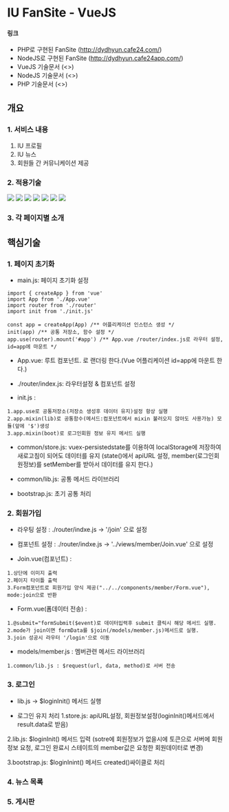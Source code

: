 # IU FanSite - VueJS
#### 링크
* PHP로 구현된 FanSite (<http://dydhyun.cafe24.com/>)
* NodeJS로 구현된 FanSite (<http://dydhyun.cafe24app.com/>)
* VueJS 기술문서 (<>)
* NodeJS 기술문서 (<>)
* PHP 기술문서 (<>)
## 개요
### 1. 서비스 내용 
1. IU 프로필
2. IU 뉴스
3. 회원들 간 커뮤니케이션 제공

### 2. 적용기술
<img src="https://img.shields.io/badge/vue.js-4FC08D?style=for-the-badge&logo=vue.js&logoColor=white"> <img src="https://img.shields.io/badge/node.js-339933?style=for-the-badge&logo=node.js&logoColor=white"> <img src="https://img.shields.io/badge/mysql-4479A1?style=for-the-badge&logo=mysql&logoColor=white"> <img src="https://img.shields.io/badge/html-E34F26?style=for-the-badge&logo=html5&logoColor=white"> <img src="https://img.shields.io/badge/css-1572B6?style=for-the-badge&logo=css3&logoColor=white"> <img src="https://img.shields.io/badge/javascript-F7DF1E?style=for-the-badge&logo=javascript&logoColor=black"> <img src="https://img.shields.io/badge/github-181717?style=for-the-badge&logo=github&logoColor=white">

### 3. 각 페이지별 소개

## 핵심기술
### 1. 페이지 초기화
* main.js: 페이지 초기화 설정
```
import { createApp } from 'vue'
import App from './App.vue'
import router from './router'
import init from './init.js'

const app = createApp(App) /** 어플리케이션 인스턴스 생성 */
init(app) /** 공통 저장소, 함수 설정 */
app.use(router).mount('#app') /** App.vue /router/index.js로 라우터 설정, id=app에 마운트 */
```
* App.vue: 루트 컴포넌트. <router-view/>로 랜더링 한다.(Vue 어플리케이션 id=app에 마운트 한다.)

* ./router/index.js: 라우터설정 & 컴포넌트 설정 

* init.js : 
```
1.app.use로 공통저장소(저장소 생성후 데이터 유지)설정 항상 실행
2.app.mixin(lib)로 공통함수(메서드:컴포넌트에서 mixin 불러오지 않아도 사용가능) 모듈(앞에 '$')생성
3.app.mixin(boot)로 로그인회원 정보 유지 메서드 실행
```

* common/store.js: vuex-persistedstate를 이용하여 localStorage에 저장하여 새로고침이 되어도 데이터를 유지
(state()에서 apiURL 설정, member(로그인회원정보)를 setMember를 받아서 데이터를 유지 한다.)

* common/lib.js: 공통 메서드 라이브러리

* bootstrap.js: 초기 공통 처리

### 2. 회원가입
* 라우팅 설정 : ./router/indxe.js -> '/join' 으로 설정

* 컴포넌트 설정 :  ./router/indxe.js ->  '../views/member/Join.vue' 으로 설정

* Join.vue(컴포넌트) : 
```
1.상단에 이미지 출력
2.페이지 타이틀 출력
3.Form컴포넌트로 회원가입 양식 제공("../../components/member/Form.vue"), mode:join으로 반환
```

* Form.vue(폼데이터 전송) :
``` 
1.@submit="formSubmit($event)로 데이터입력후 submit 클릭시 해당 메서드 실행.
2.mode가 join이면 formData를 $join(/models/member.js)메서드로 실행.
3.join 성공시 라우터 '/login'으로 이동
```

* models/member.js : 멤버관련 메서드 라이브러리
```
1.common/lib.js : $request(url, data, method)로 서버 전송
```


### 3. 로그인
* lib.js -> $loginInit() 메서드 실행 
 - 로그인 유지 처리 
1.store.js: apiURL설정, 회원정보설정(loginInit()메서드에서 result.data로 받음)

2.lib.js: $loginInit() 메서드 입력
(sotre에 회원정보가 없을시에 토큰으로 서버에 회원정보 요청, 로그인 완료시 스테이트의 member값은 요청한 회원데이터로 변경)

3.bootstrap.js: $loginInint() 메서드 created()싸이클로 처리


### 4. 뉴스 목록

### 5. 게시판


